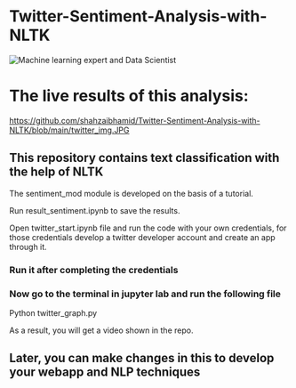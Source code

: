 # Twitter-Sentiment-Analysis-with-NLTK

![Machine learning expert and Data Scientist](https://github.com/shahzaibhamid/Text-classification-webapp-with-streamlit/blob/main/sentiment-analysis.jpg)

# The live results of this analysis:
https://github.com/shahzaibhamid/Twitter-Sentiment-Analysis-with-NLTK/blob/main/twitter_img.JPG

## This repository contains text classification with the help of NLTK

The sentiment_mod module is developed on the basis of a tutorial.

Run result_sentiment.ipynb to save the results.

Open twitter_start.ipynb file and run the code with your own credentials, for those credentials develop a twitter developer account and create an app through it. 

### Run it after completing the credentials

### Now go to the terminal in jupyter lab and run the following file

Python twitter_graph.py

As a result, you will get a video shown in the repo.
## Later, you can make changes in this to develop your webapp and NLP techniques
